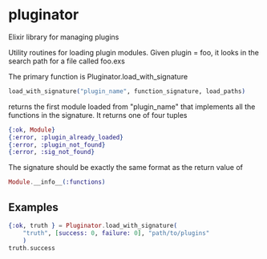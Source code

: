 # pluginator

Elixir library for managing plugins

Utility routines for loading plugin modules. Given plugin = foo, it looks
in the search path for a file called foo.exs 
 

The primary function is Pluginator.load_with_signature

```elixir
load_with_signature("plugin_name", function_signature, load_paths)
```

returns the first module loaded from "plugin_name" that implements all
the functions in the signature. It returns one of four tuples

```elixir
{:ok, Module}
{:error, :plugin_already_loaded}
{:error, :plugin_not_found}
{:error, :sig_not_found}
```

The signature should be exactly the same format as the return value of

```elixir
Module.__info__(:functions)
```

## Examples

```elixir
{:ok, truth } = Pluginator.load_with_signature(
    "truth", [success: 0, failure: 0], "path/to/plugins"
    )
truth.success
```
